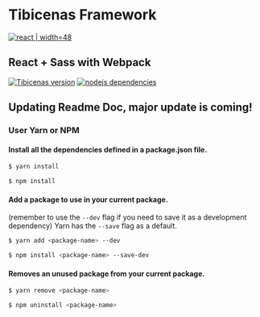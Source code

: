 # Tibicenas Framework
[![react][react-logo] | width=48][react-url]

## React + Sass with Webpack
[![Tibicenas version][tibicenas-badge]][shields-url]
[![nodejs dependencies][david-dm-badge]][david-dm-url]

## Updating Readme Doc, major update is coming!

### User Yarn or NPM
#### Install all the dependencies defined in a package.json file.
```bash
$ yarn install
```

```bash
$ npm install
```

#### Add a package to use in your current package.
(remember to use the `--dev` flag if you need to save it as a development dependency)
Yarn has the `--save` flag as a default.
```bash
$ yarn add <package-name> --dev
```

```bash
$ npm install <package-name> --save-dev
```

#### Removes an unused package from your current package.
```bash
$ yarn remove <package-name>
```

```bash
$ npm uninstall <package-name>
```


[tibicenas-badge]: https://img.shields.io/badge/tibicenas-v1.2.1.-blue.svg
[shields-url]: https://shields.io/

[react-logo]: https://cdn.worldvectorlogo.com/logos/react.svg
[react-url]: https://facebook.github.io/react/

[david-dm-badge]: https://david-dm.org/hectorLS/tibicenas-framework.svg
[david-dm-url]: https://david-dm.org/
